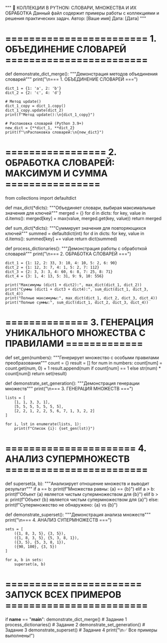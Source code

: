 """
📁 КОЛЛЕКЦИИ В PYTHON: СЛОВАРИ, МНОЖЕСТВА И ИХ ОБРАБОТКА
Данный файл содержит примеры работы с коллекциями и решения практических задач.
Автор: [Ваше имя]
Дата: [Дата]
"""

# ======================== 1. ОБЪЕДИНЕНИЕ СЛОВАРЕЙ ========================

def demonstrate_dict_merge():
    """Демонстрация методов объединения словарей"""
    print("\n=== 1. ОБЪЕДИНЕНИЕ СЛОВАРЕЙ ===")
    
    dict_1 = {1: 'a', 2: 'b'}
    dict_2 = {2: 'c', 4: 'd'}

    # Метод update()
    dict_1_copy = dict_1.copy()
    dict_1_copy.update(dict_2)
    print(f"Метод update():\n{dict_1_copy}")

    # Распаковка словарей (Python 3.9+)
    new_dict = {**dict_1, **dict_2}
    print(f"\nРаспаковка словарей:\n{new_dict}")

# ================= 2. ОБРАБОТКА СЛОВАРЕЙ: МАКСИМУМ И СУММА ================

from collections import defaultdict

def max_dict(*dicts):
    """Объединяет словари, выбирая максимальные значения для ключей"""
    merged = {}
    for d in dicts:
        for key, value in d.items():
            merged[key] = max(value, merged.get(key, value))
    return merged

def sum_dict(*dicts):
    """Суммирует значения для повторяющихся ключей"""
    summed = defaultdict(int)
    for d in dicts:
        for key, value in d.items():
            summed[key] += value
    return dict(summed)

def process_dictionaries():
    """Демонстрация работы с обработкой словарей"""
    print("\n=== 2. ОБРАБОТКА СЛОВАРЕЙ ===")
    
    dict_1 = {1: 12, 2: 33, 3: 10, 4: 10, 5: 2, 6: 90}
    dict_2 = {1: 12, 3: 7, 4: 1, 5: 2, 7: 112}
    dict_3 = {2: 3, 3: 3, 4: 60, 6: 8, 7: 25, 8: 71}
    dict_4 = {3: 1, 4: 13, 5: 31, 9: 9, 10: 556}

    print("Максимумы (dict1 + dict2):", max_dict(dict_1, dict_2))
    print("Суммы (dict1 + dict3 + dict4):", sum_dict(dict_1, dict_3, dict_4))
    print("Полные максимумы:", max_dict(dict_1, dict_2, dict_3, dict_4))
    print("Полные суммы:", sum_dict(dict_1, dict_2, dict_3, dict_4))

# ============== 3. ГЕНЕРАЦИЯ УНИКАЛЬНОГО МНОЖЕСТВА С ПРАВИЛАМИ =============

def set_gen(numbers):
    """Генерирует множество с особыми правилами преобразования"""
    count = {}
    result = []
    for num in numbers:
        count[num] = count.get(num, 0) + 1
        result.append(num if count[num] == 1 else str(num) * count[num])
    return set(result)

def demonstrate_set_generation():
    """Демонстрация генерации множеств"""
    print("\n=== 3. ГЕНЕРАЦИЯ МНОЖЕСТВ ===")
    
    lists = [
        [1, 1, 3, 3, 1],
        [5, 5, 5, 5, 5, 5, 5],
        [2, 2, 1, 2, 2, 5, 6, 7, 1, 3, 2, 2]
    ]
    
    for i, lst in enumerate(lists, 1):
        print(f"Список {i}: {set_gen(lst)}")

# ====================== 4. АНАЛИЗ СУПЕРМНОЖЕСТВ ========================

def superset(a, b):
    """Анализирует отношение множеств и выводит результат"""
    if a == b:
        print(f"Множества равны: {a} == {b}")
    elif a > b:
        print(f"Объект {a} является чистым супермножеством для {b}")
    elif b > a:
        print(f"Объект {b} является чистым супермножеством для {a}")
    else:
        print(f"Супермножество не обнаружено: {a} vs {b}")

def demonstrate_superset():
    """Демонстрация анализа множеств"""
    print("\n=== 4. АНАЛИЗ СУПЕРМНОЖЕСТВ ===")
    
    sets = [
        ({1, 8, 3, 5}, {3, 5}),
        ({1, 8, 3, 5}, {5, 3, 8, 1}),
        ({3, 5}, {5, 3, 8, 1}),
        ({90, 100}, {3, 5})
    ]
    
    for a, b in sets:
        superset(a, b)

# ======================= ЗАПУСК ВСЕХ ПРИМЕРОВ ========================

if __name__ == "__main__":
    demonstrate_dict_merge()      # Задание 1
    process_dictionaries()        # Задание 2
    demonstrate_set_generation()  # Задание 3
    demonstrate_superset()        # Задание 4
    print("\n✅ Все примеры выполнены!")
